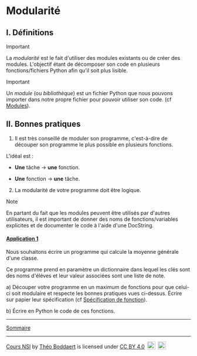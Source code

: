 # Modularité

## I. Définitions

> [!IMPORTANT]
> La *modularité* est le fait d'utiliser des modules existants ou de créer des modules. L'objectif étant de décomposer son code en plusieurs fonctions/fichiers Python afin qu'il soit plus lisible.

> [!IMPORTANT]
> Un *module* (ou *bibliothèque*) est un fichier Python que nous pouvons importer dans notre propre fichier pour pouvoir utiliser son code. (cf [Modules](./../../../première/Langages_et_programmation/Constructions_élémentaires/Modules.md)).

## II. Bonnes pratiques

1. Il est très conseillé de moduler son programme, c'est-à-dire de découper son programme le plus possible en plusieurs fonctions.

L'idéal est : 

- **Une** tâche $\to$ **une** fonction.

- **Une** fonction $\to$ **une** tâche.

2. La modularité de votre programme doit être logique.

> [!NOTE]
> En partant du fait que les modules peuvent être utilisés par d'autres utilisateurs, il est important de donner des noms de fonctions/variables explicites et de documenter le code à l'aide d'une DocString.

#### <ins>Application 1</ins>

Nous souhaitons écrire un programme qui calcule la moyenne générale d'une classe.

Ce programme prend en paramètre un dictionnaire dans lequel les clés sont des noms d'éléves et leur valeur associées sont une liste de note.

a) Découper votre programme en un maximum de fonctions pour que celui-ci soit modulaire et respecte les bonnes pratiques vues ci-dessus. Écrire sur papier leur spécification (cf [Spécification de fonction](./../../../première/Langages_et_programmation/Mise_au_point_des_programmes/Prototypage.md)).

b) Écrire en Python le code de ces fonctions.

_______

[Sommaire](./../../README.md)

___________

<p xmlns:cc="http://creativecommons.org/ns#" xmlns:dct="http://purl.org/dc/terms/"><a property="dct:title" rel="cc:attributionURL" href="https://github.com/boddaert/nsi">Cours NSI</a> by <a rel="cc:attributionURL dct:creator" property="cc:attributionName" href="https://github.com/boddaert">Théo Boddaert</a> is licensed under <a href="https://creativecommons.org/licenses/by/4.0/?ref=chooser-v1" target="_blank" rel="license noopener noreferrer" style="display:inline-block;">CC BY 4.0</a>  <img style="height:22px!important;margin-left:3px;vertical-align:text-bottom;" src="https://mirrors.creativecommons.org/presskit/icons/cc.svg?ref=chooser-v1" alt="">  <img style="height:22px!important;margin-left:3px;vertical-align:text-bottom;" src="https://mirrors.creativecommons.org/presskit/icons/by.svg?ref=chooser-v1" alt=""></p> 